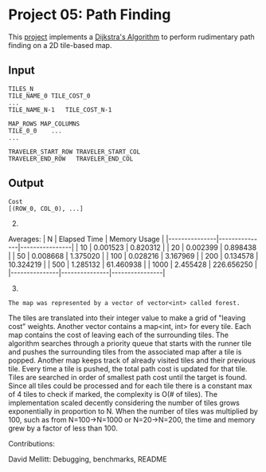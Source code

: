 Project 05: Path Finding
========================

This [project] implements a [Dijkstra's Algorithm] to perform rudimentary path
finding on a 2D tile-based map.

[project]:              https://www3.nd.edu/~pbui/teaching/cse.30331.fa16/project05.html
[Dijkstra's Algorithm]: https://en.wikipedia.org/wiki/Dijkstra%27s_algorithm


Input
-----

    TILES_N
    TILE_NAME_0	TILE_COST_0
    ...
    TILE_NAME_N-1	TILE_COST_N-1

    MAP_ROWS MAP_COLUMNS
    TILE_0_0    ...
    ...

    TRAVELER_START_ROW TRAVELER_START_COL
    TRAVELER_END_ROW   TRAVELER_END_COL

Output
------

    Cost
    [(ROW_0, COL_0), ...]


2.

Averages:
| N             | Elapsed Time  | Memory Usage   |
|---------------|---------------|----------------|
| 10            | 0.001523      |   0.820312     |
| 20            | 0.002399      |   0.898438     |
| 50            | 0.008668      |   1.375020     |
| 100           | 0.028216      |   3.167969     |
| 200           | 0.134578      |  10.324219     |
| 500           | 1.285132      |  61.460938     |
| 1000          | 2.455428      | 226.656250     |
|---------------|---------------|----------------|

3.

    The map was represented by a vector of vector<int> called forest.
The tiles are translated into their integer value to make a grid of
"leaving cost" weights. Another vector contains a map<int, int> for 
every tile. Each map contains the cost of leaving each of the surrounding
tiles.
    The algorithm searches through a priority queue that starts with
the runner tile and pushes the surrounding tiles from the associated
map after a tile is popped. Another map keeps track of already visited
tiles and their previous tile. Every time a tile is pushed, the total
path cost is updated for that tile. Tiles are searched in order of smallest
path cost until the target is found. Since all tiles could be processed and
for each tile there is a constant max of 4 tiles to check if marked, the
complexity is O(# of tiles).
    The implementation scaled decently considering the number of tiles grows
exponentially in proportion to N. When the number of tiles was multiplied by
100, such as from N=100->N=1000 or N=20->N=200, the time and memory grew by
a factor of less than 100.

Contributions:


David Mellitt: Debugging, benchmarks, README
